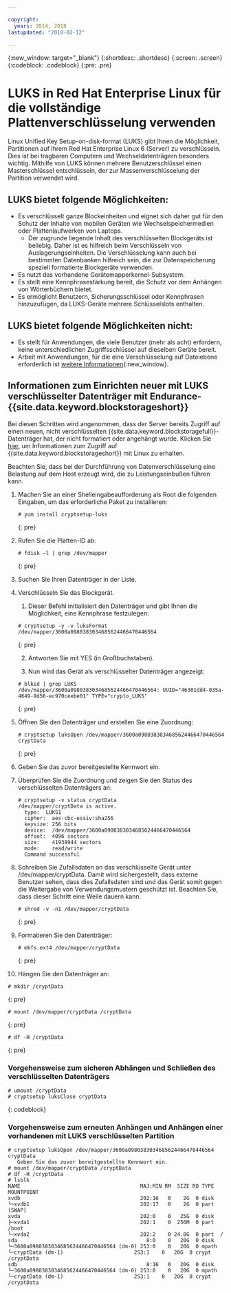 ```yaml
---

copyright:
  years: 2014, 2018
lastupdated: "2018-02-12"

---
```

{:new_window: target="_blank"}
{:shortdesc: .shortdesc}
{:screen: .screen}
{:codeblock: .codeblock}
{:pre: .pre}

# LUKS in Red Hat Enterprise Linux für die vollständige Plattenverschlüsselung verwenden

Linux Unified Key Setup-on-disk-format (LUKS) gibt Ihnen die Möglichkeit, Partitionen auf Ihrem Red Hat Enterprise Linux 6 (Server) zu verschlüsseln. Dies ist bei tragbaren Computern und Wechseldatenträgern besonders wichtig. Mithilfe von LUKS können mehrere Benutzerschlüssel einen Masterschlüssel entschlüsseln, der zur Massenverschlüsselung der Partition verwendet wird.

## LUKS bietet folgende Möglichkeiten:

- Es verschlüsselt ganze Blockeinheiten und eignet sich daher gut für den Schutz der Inhalte von mobilen Geräten wie Wechselspeichermedien oder Plattenlaufwerken von Laptops.
    - Der zugrunde liegende Inhalt des verschlüsselten Blockgeräts ist beliebig. Daher ist es hilfreich beim Verschlüsseln von Auslagerungseinheiten. Die Verschlüsselung kann auch bei bestimmten Datenbanken hilfreich sein, die zur Datenspeicherung speziell formatierte Blockgeräte verwenden.
- Es nutzt das vorhandene Gerätemapperkernel-Subsystem.
- Es stellt eine Kennphrasestärkung bereit, die Schutz vor dem Anhängen von Wörterbüchern bietet.
- Es ermöglicht Benutzern, Sicherungsschlüssel oder Kennphrasen hinzuzufügen, da LUKS-Geräte mehrere Schlüsselslots enthalten.


## LUKS bietet folgende Möglichkeiten nicht:

- Es stellt für Anwendungen, die viele Benutzer (mehr als acht) erfordern, keine unterschiedlichen Zugriffsschlüssel auf dieselben Geräte bereit.
- Arbeit mit Anwendungen, für die eine Verschlüsselung auf Dateiebene erforderlich ist [weitere Informationen](https://access.redhat.com/documentation/en-US/Red_Hat_Enterprise_Linux/7/html/Security_Guide/sec-Encryption.html){:new_window}.

## Informationen zum Einrichten neuer mit LUKS verschlüsselter Datenträger mit Endurance-{{site.data.keyword.blockstorageshort}}

Bei diesen Schritten wird angenommen, dass der Server bereits Zugriff auf einen neuen, nicht verschlüsselten {{site.data.keyword.blockstoragefull}}-Datenträger hat, der nicht formatiert oder angehängt wurde. Klicken Sie [hier](accessing_block_storage_linux.html), um Informationen zum Zugriff auf {{site.data.keyword.blockstorageshort}} mit Linux zu erhalten.

Beachten Sie, dass bei der Durchführung von Datenverschlüsselung eine Belastung auf dem Host erzeugt wird, die zu Leistungseinbußen führen kann.

1. Machen Sie an einer Shelleingabeaufforderung als Root die folgenden Eingaben, um das erforderliche Paket zu installieren:   <br/>
   ```
   # yum install cryptsetup-luks
   ```
   {: pre}
2. Rufen Sie die Platten-ID ab:<br/>
   ```
   # fdisk –l | grep /dev/mapper
   ```
   {: pre}
3. Suchen Sie Ihren Datenträger in der Liste.
4. Verschlüsseln Sie das Blockgerät. 
      1. Dieser Befehl initialisiert den Datenträger und gibt Ihnen die Möglichkeit, eine Kennphrase festzulegen:<br/>
      ```
      # cryptsetup -y -v luksFormat /dev/mapper/3600a0980383034685624466470446564
      ```
      {: pre}
      
      2. Antworten Sie mit YES (in Großbuchstaben).
      
      3. Nun wird das Gerät als verschlüsselter Datenträger angezeigt: 
      ```
      # blkid | grep LUKS
      /dev/mapper/3600a0980383034685624466470446564: UUID="46301dd4-035a-4649-9d56-ec970ceebe01" TYPE="crypto_LUKS"
      ```
      {: pre}
      
5. Öffnen Sie den Datenträger und erstellen Sie eine Zuordnung:   <br/>
   ```
   # cryptsetup luksOpen /dev/mapper/3600a0980383034685624466470446564 cryptData
   ```
   {: pre}
6. Geben Sie das zuvor bereitgestellte Kennwort ein.
7. Überprüfen Sie die Zuordnung und zeigen Sie den Status des verschlüsselten Datenträgers an:   <br/>
   ```
   # cryptsetup -v status cryptData
   /dev/mapper/cryptData is active.
     type:  LUKS1
     cipher:  aes-cbc-essiv:sha256
     keysize: 256 bits
     device:  /dev/mapper/3600a0980383034685624466470446564
     offset:  4096 sectors
     size:    41938944 sectors
     mode:    read/write
     Command successful
   ```
8. Schreiben Sie Zufallsdaten an das verschlüsselte Gerät unter /dev/mapper/cryptData. Damit wird sichergestellt, dass externe Benutzer sehen, dass dies Zufallsdaten sind und das Gerät somit gegen die Weitergabe von Verwendungsmustern geschützt ist. Beachten Sie, dass dieser Schritt eine Weile dauern kann.<br/>
    ```
    # shred -v -n1 /dev/mapper/cryptData
    ```
    {: pre}
9. Formatieren Sie den Datenträger:<br/>
   ```
   # mkfs.ext4 /dev/mapper/cryptData
   ```
   {: pre}
10. Hängen Sie den Datenträger an:<br/>
   ```
   # mkdir /cryptData
   ```
   {: pre}
   ```
   # mount /dev/mapper/cryptData /cryptData
   ```
   {: pre}
   ```
   # df -H /cryptData
   ```
   {: pre}

### Vorgehensweise zum sicheren Abhängen und Schließen des verschlüsselten Datenträgers
   ```
   # umount /cryptData
   # cryptsetup luksClose cryptData
   ```
   {: codeblock}

### Vorgehensweise zum erneuten Anhängen und Anhängen einer vorhandenen mit LUKS verschlüsselten Partition
   ```
   # cryptsetup luksOpen /dev/mapper/3600a0980383034685624466470446564 cryptData
      Geben Sie das zuvor bereitgestellte Kennwort ein.
   # mount /dev/mapper/cryptData /cryptData
   # df -H /cryptData
   # lsblk
   NAME                                       MAJ:MIN RM  SIZE RO TYPE  MOUNTPOINT
   xvdb                                       202:16   0    2G  0 disk
   └─xvdb1                                    202:17   0    2G  0 part  [SWAP]
   xvda                                       202:0    0   25G  0 disk
   ├─xvda1                                    202:1    0  256M  0 part  /boot
   └─xvda2                                    202:2    0 24.8G  0 part  /
   sda                                          8:0    0   20G  0 disk
   └─3600a0980383034685624466470446564 (dm-0) 253:0    0   20G  0 mpath
   └─cryptData (dm-1)                       253:1    0   20G  0 crypt /cryptData
   sdb                                          8:16   0   20G  0 disk
   └─3600a0980383034685624466470446564 (dm-0) 253:0    0   20G  0 mpath
   └─cryptData (dm-1)                       253:1    0   20G  0 crypt /cryptData
   ```

